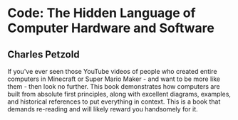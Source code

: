 # Code: The Hidden Language of Computer Hardware and Software
## Charles Petzold
If you've ever seen those YouTube videos of people who created entire computers in Minecraft or Super Mario Maker - and want to be more like them - then look no further. This book demonstrates how computers are built from absolute first principles, along with excellent diagrams, examples, and historical references to put everything in context. This is a book that demands re-reading and will likely reward you handsomely for it.
